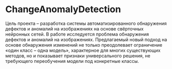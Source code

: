 # ChangeAnomalyDetection
Цель проекта – разработка системы автоматизированного обнаружения дефектов и аномалий на изображениях на основе свёрточных нейронных сетей. В работе исследуется проблема обнаружения дефектов и аномалий на изображениях. Предлагаемый новый подход на основе обнаружения изменений не только преодолевает ограничение «один класс – одна модель», характерное для многих существующих методов, но и показывает признаки универсального решения, не требующего переобучения модели под конкретные классы.
